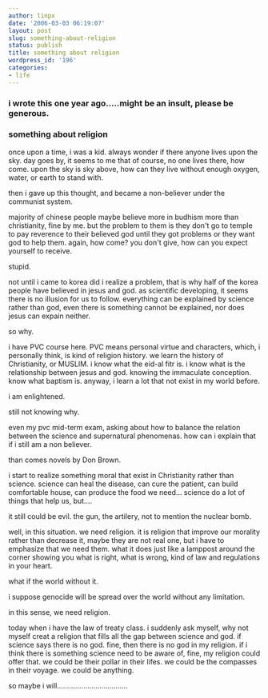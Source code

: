 ```yaml
---
author: linpx
date: '2006-03-03 06:19:07'
layout: post
slug: something-about-religion
status: publish
title: something about religion
wordpress_id: '196'
categories:
- life
---
```


### i wrote this one year ago.....might be an insult, please be generous.

  
  

###  something about religion

once upon a time, i was a kid. always wonder if there anyone lives upon the
sky. day goes by, it seems to me that of course, no one lives there, how come.
upon the sky is sky above, how can they live without enough oxygen, water, or
earth to stand with.

  
then i gave up this thought, and became a non-believer under the communist
system.

  
majority of chinese people maybe believe more in budhism more than
christianity, fine by me. but the problem to them is they don't go to temple
to pay reverence to their believed god until they got problems or they want
god to help them. again, how come? you don't give, how can you expect yourself
to receive.

  
stupid.

  
not until i came to korea did i realize a problem, that is why half of the
korea people have believed in jesus and god. as scientific developing, it
seems there is no illusion for us to follow. everything can be explained by
science rather than god, even there is something cannot be explained, nor does
jesus can expain neither.

  
so why.

  
i have PVC course here. PVC means personal virtue and characters, which, i
personally think, is kind of religion history. we learn the history of
Christianity, or MUSLIM. i know what the eid-al fitr is. i know what is the
relationship between jesus and god. knowing the immaculate conception. know
what baptism is. anyway, i learn a lot that not exist in my world before.

  
i am enlightened.

  
still not knowing why.

  
even my pvc mid-term exam, asking about how to balance the relation between
the science and supernatural phenomenas. how can i explain that if i still am
a non believer.

  
than comes novels by Don Brown.

  
i start to realize something moral that exist in Christianity rather than
science. science can heal the disease, can cure the patient, can build
comfortable house, can produce the food we need... science do a lot of things
that help us, but....

  
it still could be evil. the gun, the artilery, not to mention the nuclear
bomb.

  
well, in this situation. we need religion. it is religion that improve our
morality rather than decrease it, maybe they are not real one, but i have to
emphasize that we need them. what it does just like a lamppost around the
corner showing you what is right, what is wrong, kind of law and regulations
in your heart.

  
what if the world without it.

  
i suppose genocide will be spread over the world without any limitation.

  
in this sense, we need religion.

  
  
today when i have the law of treaty class. i suddenly ask myself, why not
myself creat a religion that fills all the gap between science and god. if
science says there is no god. fine, then there is no god in my religion. if i
think there is something science need to be aware of, fine, my religion could
offer that. we could be their pollar in their lifes. we could be the compasses
in their voyage. we could be anything.

  
so maybe i will...................................


